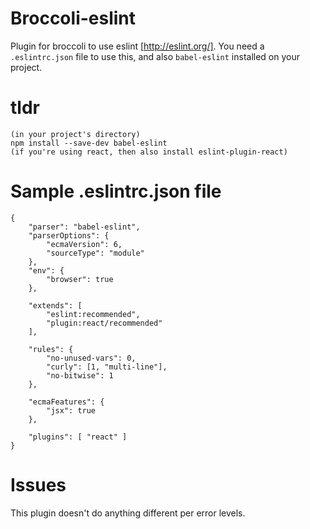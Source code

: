 Broccoli-eslint
===

Plugin for broccoli to use eslint [http://eslint.org/].
You need a `.eslintrc.json` file to use this, and also `babel-eslint` installed on your project.

tldr
===
```
(in your project's directory)
npm install --save-dev babel-eslint
(if you're using react, then also install eslint-plugin-react)
```

Sample .eslintrc.json file
===
```
{
    "parser": "babel-eslint",
    "parserOptions": {
        "ecmaVersion": 6,
        "sourceType": "module"
    },
    "env": {
        "browser": true
    },

    "extends": [
        "eslint:recommended",
        "plugin:react/recommended"
    ],

    "rules": {
        "no-unused-vars": 0,
        "curly": [1, "multi-line"],
        "no-bitwise": 1
    },

    "ecmaFeatures": {
        "jsx": true
    },

    "plugins": [ "react" ]
}
```

Issues
===
This plugin doesn't do anything different per error levels.
